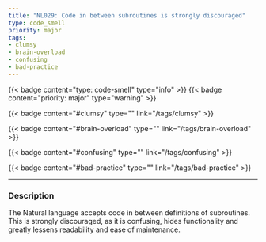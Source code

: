 ```yaml
---
title: "NL029: Code in between subroutines is strongly discouraged"
type: code_smell
priority: major
tags:
- clumsy 
- brain-overload 
- confusing 
- bad-practice 
---
```


{{< badge content="type: code-smell" type="info" >}}
{{< badge content="priority: major" type="warning" >}}


{{< badge content="#clumsy" type="" link="/tags/clumsy" >}}

{{< badge content="#brain-overload" type="" link="/tags/brain-overload" >}}

{{< badge content="#confusing" type="" link="/tags/confusing" >}}

{{< badge content="#bad-practice" type="" link="/tags/bad-practice" >}}

---

### Description
The Natural language accepts code in between definitions of subroutines. This is strongly discouraged, as it is confusing, hides functionality and greatly lessens readability and ease of maintenance.
